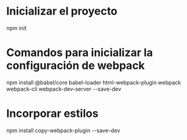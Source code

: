 # Inicializar el proyecto
npm init

# Comandos para inicializar la configuración de webpack
npm install @babel/core babel-loader html-webpack-plugin webpack webpack-cli webpack-dev-server --save-dev

# Incorporar estilos
npm install copy-webpack-plugin --save-dev

